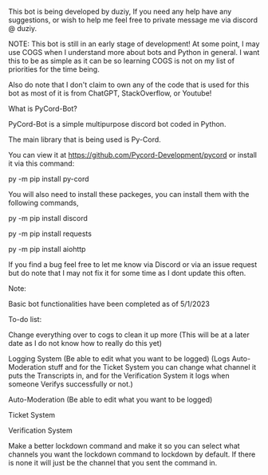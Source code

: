 This bot is being developed by duziy, If you need any help have any suggestions, or wish to help me feel free to private message me via discord @ duziy.

NOTE: This bot is still in an early stage of development! At some point, I may use COGS when I understand more about bots and Python in general. I want this to be as simple as it can be so learning COGS is not on my list of priorities for the time being.

Also do note that I don't claim to own any of the code that is used for this bot as most of it is from ChatGPT, StackOverflow, or Youtube!

What is PyCord-Bot?

PyCord-Bot is a simple multipurpose discord bot coded in Python.

The main library that is being used is Py-Cord. 

You can view it at https://github.com/Pycord-Development/pycord or install it via this command: 

py -m pip install py-cord

You will also need to install these packeges, you can install them with the following commands, 

py -m pip install discord 

py -m pip install requests

py -m pip install aiohttp

If you find a bug feel free to let me know via Discord or via an issue request but do note that I may not fix it for some time as I dont update this often.

Note:

Basic bot functionalities have been completed as of 5/1/2023

To-do list:

Change everything over to cogs to clean it up more (This will be at a later date as I do not know how to really do this yet)

Logging System (Be able to edit what you want to be logged) (Logs Auto-Moderation stuff and for the Ticket System you can change what channel it puts the Transcripts in, and for the Verification System it logs when someone Verifys successfully or not.)

Auto-Moderation (Be able to edit what you want to be logged)

Ticket System

Verification System

Make a better lockdown command and make it so you can select what channels you want the lockdown command to lockdown by default. If there is none it will just be the channel that you sent the command in.

